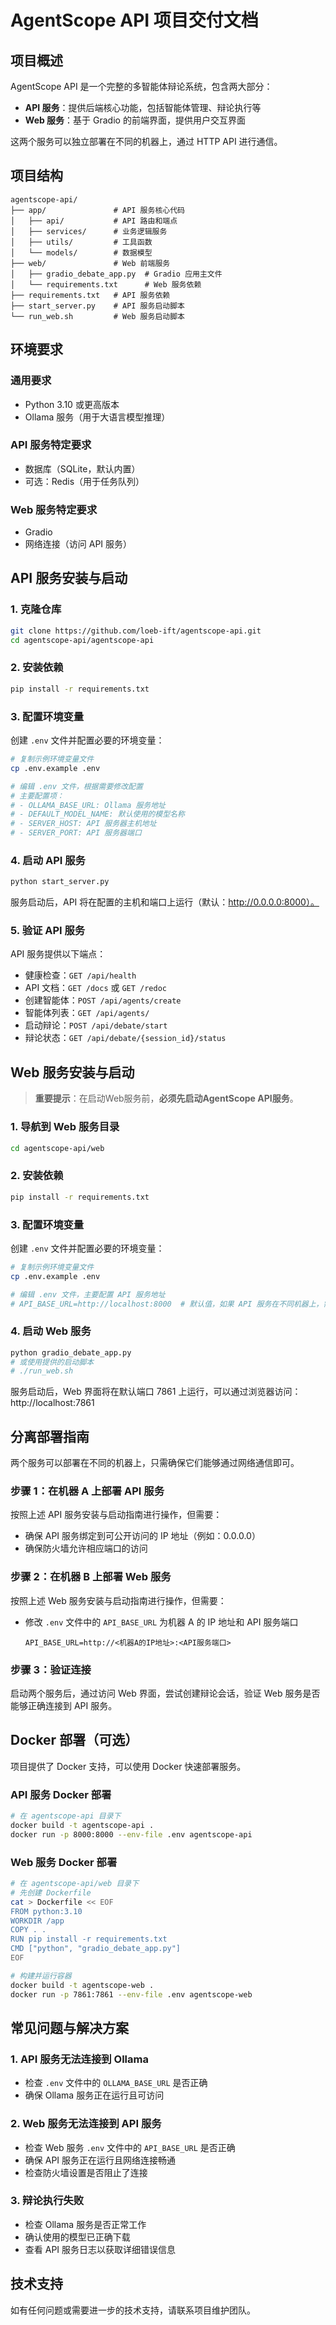 # AgentScope API 项目交付文档

## 项目概述

AgentScope API 是一个完整的多智能体辩论系统，包含两大部分：
- **API 服务**：提供后端核心功能，包括智能体管理、辩论执行等
- **Web 服务**：基于 Gradio 的前端界面，提供用户交互界面

这两个服务可以独立部署在不同的机器上，通过 HTTP API 进行通信。

## 项目结构

```
agentscope-api/
├── app/               # API 服务核心代码
│   ├── api/           # API 路由和端点
│   ├── services/      # 业务逻辑服务
│   ├── utils/         # 工具函数
│   └── models/        # 数据模型
├── web/               # Web 前端服务
│   ├── gradio_debate_app.py  # Gradio 应用主文件
│   └── requirements.txt      # Web 服务依赖
├── requirements.txt   # API 服务依赖
├── start_server.py    # API 服务启动脚本
└── run_web.sh         # Web 服务启动脚本
```

## 环境要求

### 通用要求
- Python 3.10 或更高版本
- Ollama 服务（用于大语言模型推理）

### API 服务特定要求
- 数据库（SQLite，默认内置）
- 可选：Redis（用于任务队列）

### Web 服务特定要求
- Gradio
- 网络连接（访问 API 服务）

## API 服务安装与启动

### 1. 克隆仓库

```bash
git clone https://github.com/loeb-ift/agentscope-api.git
cd agentscope-api/agentscope-api
```

### 2. 安装依赖

```bash
pip install -r requirements.txt
```

### 3. 配置环境变量

创建 `.env` 文件并配置必要的环境变量：

```bash
# 复制示例环境变量文件
cp .env.example .env

# 编辑 .env 文件，根据需要修改配置
# 主要配置项：
# - OLLAMA_BASE_URL: Ollama 服务地址
# - DEFAULT_MODEL_NAME: 默认使用的模型名称
# - SERVER_HOST: API 服务器主机地址
# - SERVER_PORT: API 服务器端口
```

### 4. 启动 API 服务

```bash
python start_server.py
```

服务启动后，API 将在配置的主机和端口上运行（默认：http://0.0.0.0:8000）。

### 5. 验证 API 服务

API 服务提供以下端点：
- 健康检查：`GET /api/health`
- API 文档：`GET /docs` 或 `GET /redoc`
- 创建智能体：`POST /api/agents/create`
- 智能体列表：`GET /api/agents/`
- 启动辩论：`POST /api/debate/start`
- 辩论状态：`GET /api/debate/{session_id}/status`

## Web 服务安装与启动

> **重要提示**：在启动Web服务前，**必须先启动AgentScope API服务**。

### 1. 导航到 Web 服务目录

```bash
cd agentscope-api/web
```

### 2. 安装依赖

```bash
pip install -r requirements.txt
```

### 3. 配置环境变量

创建 `.env` 文件并配置必要的环境变量：

```bash
# 复制示例环境变量文件
cp .env.example .env

# 编辑 .env 文件，主要配置 API 服务地址
# API_BASE_URL=http://localhost:8000  # 默认值，如果 API 服务在不同机器上，需修改为相应的地址
```

### 4. 启动 Web 服务

```bash
python gradio_debate_app.py
# 或使用提供的启动脚本
# ./run_web.sh
```

服务启动后，Web 界面将在默认端口 7861 上运行，可以通过浏览器访问：http://localhost:7861

## 分离部署指南

两个服务可以部署在不同的机器上，只需确保它们能够通过网络通信即可。

### 步骤 1：在机器 A 上部署 API 服务

按照上述 API 服务安装与启动指南进行操作，但需要：
- 确保 API 服务绑定到可公开访问的 IP 地址（例如：0.0.0.0）
- 确保防火墙允许相应端口的访问

### 步骤 2：在机器 B 上部署 Web 服务

按照上述 Web 服务安装与启动指南进行操作，但需要：
- 修改 `.env` 文件中的 `API_BASE_URL` 为机器 A 的 IP 地址和 API 服务端口
  ```
  API_BASE_URL=http://<机器A的IP地址>:<API服务端口>
  ```

### 步骤 3：验证连接

启动两个服务后，通过访问 Web 界面，尝试创建辩论会话，验证 Web 服务是否能够正确连接到 API 服务。

## Docker 部署（可选）

项目提供了 Docker 支持，可以使用 Docker 快速部署服务。

### API 服务 Docker 部署

```bash
# 在 agentscope-api 目录下
docker build -t agentscope-api .
docker run -p 8000:8000 --env-file .env agentscope-api
```

### Web 服务 Docker 部署

```bash
# 在 agentscope-api/web 目录下
# 先创建 Dockerfile
cat > Dockerfile << EOF
FROM python:3.10
WORKDIR /app
COPY . .
RUN pip install -r requirements.txt
CMD ["python", "gradio_debate_app.py"]
EOF

# 构建并运行容器
docker build -t agentscope-web .
docker run -p 7861:7861 --env-file .env agentscope-web
```

## 常见问题与解决方案

### 1. API 服务无法连接到 Ollama
- 检查 `.env` 文件中的 `OLLAMA_BASE_URL` 是否正确
- 确保 Ollama 服务正在运行且可访问

### 2. Web 服务无法连接到 API 服务
- 检查 Web 服务 `.env` 文件中的 `API_BASE_URL` 是否正确
- 确保 API 服务正在运行且网络连接畅通
- 检查防火墙设置是否阻止了连接

### 3. 辩论执行失败
- 检查 Ollama 服务是否正常工作
- 确认使用的模型已正确下载
- 查看 API 服务日志以获取详细错误信息

## 技术支持

如有任何问题或需要进一步的技术支持，请联系项目维护团队。